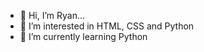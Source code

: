 - 👋 Hi, I’m Ryan...
- 👀 I’m interested in HTML, CSS and Python
- 🌱 I’m currently learning Python

<!---
ryanginn/ryanginn is a ✨ special ✨ repository because its `README.md` (this file) appears on your GitHub profile.
You can click the Preview link to take a look at your changes. ok and?
--->
